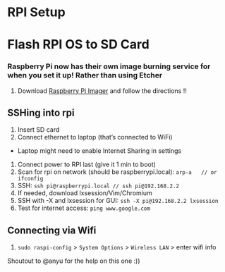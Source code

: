 # RPI Setup 

# Flash RPI OS to SD Card 

### Raspberry Pi now has their own image burning service for when you set it up! Rather than using Etcher
1. Download [Raspberry Pi Imager](https://www.raspberrypi.com/software/) and follow the directions !!

## SSHing into rpi
1. Insert SD card
1. Connect ethernet to laptop (that’s connected to WiFi)
  - Laptop might need to enable Internet Sharing in settings
1. Connect power to RPI last (give it 1 min to boot)
1. Scan for rpi on network (should be raspberrypi.local): `arp-a   // or ifconfig`
1. SSH: `ssh pi@raspberrypi.local // ѕѕh pi@192.168.2.2`
1. If needed, download lxsession/Vim/Chromium
1. SSH with -X and lxsession for GUI: `ѕѕh -X pi@192.168.2.2 lxѕеѕѕіоn`
1. Test for internet access: `ping www.google.com`

## Connecting via Wifi

1. `sudo raspi-config` > `System Options` > `Wireless LAN` > enter wifi info 

Shoutout to @anyu for the help on this one :))
